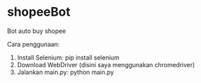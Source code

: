 # shopeeBot
Bot auto buy shopee

Cara penggunaan:
1. Install Selenium: pip install selenium
2. Download WebDriver (disini saya menggunakan chromedriver)
3. Jalankan main.py: python main.py